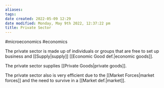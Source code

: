 ```yaml
---
aliases: 
tags: 
date created: 2022-05-09 12:29
date modified: Monday, May 9th 2022, 12:37:22 pm
title: Private Sector
---
```


#microeconomics #economics

The private sector is made up of individuals or groups that are free to set up business and [[Supply|supply]] [[Economic Good def.|economic goods]].

The private sector supplies [[Private Goods|private goods]].

The private sector also is very efficient due to the [[Market Forces|market forces]] and the need to survive in a [[Market def.|market]].
